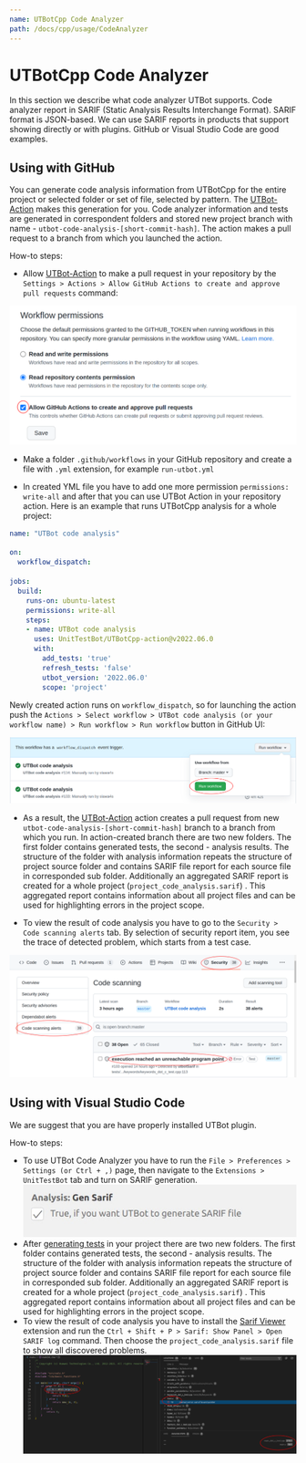 ```yaml
---
name: UTBotCpp Code Analyzer
path: /docs/cpp/usage/CodeAnalyzer
---
```


# UTBotCpp Code Analyzer

In this section we describe what code analyzer UTBot supports. 
Code analyzer report in SARIF (Static Analysis Results Interchange Format). SARIF format is JSON-based. We can use SARIF reports in products that support showing directly or with plugins.  GitHub or Visual Studio Code are good examples.

## Using with GitHub
You can generate code analysis information from UTBotCpp for the entire project or selected folder or set of file, selected by pattern.  The [UTBot-Action](https://github.com/UnitTestBot/UTBotCpp-action) makes this generation for you. Code analyzer information and tests are generated in correspondent folders  and stored new project branch with name - ``utbot-code-analysis-[short-commit-hash]``. The action makes a pull request to a branch from which you launched the action. 

How-to steps:

* Allow [UTBot-Action](https://github.com/UnitTestBot/UTBotCpp-action) to make a pull request in your repository by the ``Settings > Actions > Allow GitHub Actions to create and approve pull requests`` command:

![Permission](https://github.com/UnitTestBot/unittestbot.github.io/raw/source/resources/images/utbot-cpp-wiki/cpp-ca-PermissionForCreatingAndApprovingPullRequest.png)

* Make a folder `.github/workflows` in your GitHub repository and create a file with `.yml` extension, for example `run-utbot.yml`

* In created YML file you have to add one more permission  `permissions: write-all` and after that you can use UTBot Action in your repository action. Here is  an example that runs UTBotCpp analysis for a whole project: 
``` yml
name: "UTBot code analysis"

on:
  workflow_dispatch:
    
jobs:
  build:
    runs-on: ubuntu-latest
    permissions: write-all
    steps:
    - name: UTBot code analysis
      uses: UnitTestBot/UTBotCpp-action@v2022.06.0
      with:
        add_tests: 'true'
        refresh_tests: 'false'
        utbot_version: '2022.06.0'
        scope: 'project'
```
Newly created action  runs on ``workflow_dispatch``,  so for launching the action push the
``Actions > Select workflow > UTBot code analysis (or your workflow name) > Run workflow > Run workflow`` button in GitHub UI:

![RunAction](https://github.com/UnitTestBot/unittestbot.github.io/raw/source/resources/images/utbot-cpp-wiki/cpp-ca-RunAction.png)

* As a result, the [UTBot-Action](https://github.com/UnitTestBot/UTBotCpp-action) action creates  a pull request from new ``utbot-code-analysis-[short-commit-hash]`` branch to a branch from which you run. In action-created branch there are two new folders. The first folder contains generated tests, the second - analysis results. The structure of the folder with analysis information  repeats the structure of project source folder and contains SARIF file report for each source file in corresponded sub folder. Additionally an aggregated SARIF report is created for a whole project (`project_code_analysis.sarif`)  . This aggregated report contains information about all project files and can be used for highlighting errors in the project scope.

* To view the result of code analysis you have to go to the ``Security > Code scanning alerts`` tab.  By selection of security report item, you see the trace of detected problem, which starts from a test case.

![ShowAllerts](https://github.com/UnitTestBot/unittestbot.github.io/raw/source/resources/images/utbot-cpp-wiki/cpp-ca-ShowAllerts.png)

## Using with Visual Studio Code

We are suggest that you are have properly installed UTBot plugin.

 How-to steps:

* To use UTBot Code Analyzer you have to run the ``File > Preferences > Settings (or Ctrl + ,)`` page, then navigate to the ``Extensions > UnitTestBot`` tab and turn on SARIF generation.
![TurnOnSarifGeneration](https://github.com/UnitTestBot/unittestbot.github.io/raw/source/resources/images/utbot-cpp-wiki/cpp-ca-TurnOnSarifGeneration.png)
* After [generating tests](https://github.com/UnitTestBot/UTBotCpp/wiki/generating-tests) in your project there are two new folders. The first folder contains generated tests, the second - analysis results. The structure of the folder with analysis information  repeats the structure of project source folder and contains SARIF file report for each source file in corresponded sub folder. Additionally an aggregated SARIF report is created for a whole project (`project_code_analysis.sarif`)  . This aggregated report contains information about all project files and can be used for highlighting errors in the project scope.
* To view the result of code analysis you have to install the [Sarif Viewer](https://marketplace.visualstudio.com/items?itemName=MS-SarifVSCode.sarif-viewer) extension and run the ``Ctrl + Shift + P > Sarif: Show Panel > Open SARIF log``  command. Then choose the `project_code_analysis.sarif` file to show all discovered problems.
![VSCODEResult](https://github.com/UnitTestBot/unittestbot.github.io/raw/source/resources/images/utbot-cpp-wiki/cpp-ca-VSCODEResult.png)
